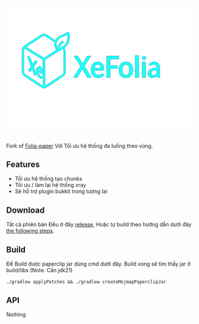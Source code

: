 <div>
    <img src="./lol.png">
    <br /><br />
    <p>Fork of <a href="https://github.com/PaperMC/Folia/tree/dev/1.21.4?tab=readme-ov-file">Folia-paper</a> Với Tối ưu hệ thống đa luồng theo vùng.

## Features

 - Tối ưu hệ thống tạo chunks
 - Tối ưu / làm lại hệ thống xray 
 - Sẽ hỗ trợ plugin bukkit trong tương lai

## Download
Tất cả phiên bản Đều ở đây  [release](https://github.com/Khoasoma/XenonFolia/releases), Hoặc tự build theo hướng dẫn dưới đây [the following steps](./README.md#Build).

## Build
Để Build được paperclip jar dùng cmd dưới đây. Build xong sẽ tìm thấy jar ở build/libs (Note: Cần jdk21)
 ```shell
 ./gradlew applyPatches && ./gradlew createMojmapPaperclipJar
```
## API
Nothing
